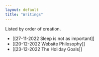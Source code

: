```yaml
---
layout: default
title: "Writings"
---
```


Listed by order of creation.

- [[27-11-2022 Sleep is not as important]]
- [[20-12-2022 Website Philosophy]]
- [[23-12-2022 The Holiday Goals]]


